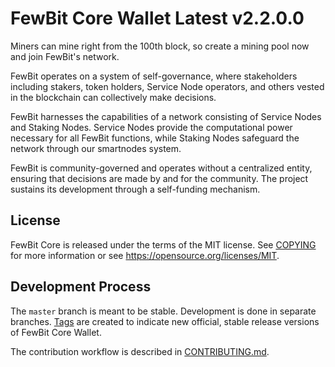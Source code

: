 # FewBit Core Wallet Latest v2.2.0.0

Miners can mine right from the 100th block, so create a mining pool now and join FewBit's network.

FewBit operates on a system of self-governance, where stakeholders including stakers, token holders, Service Node operators, and others vested in the blockchain can collectively make decisions.

FewBit harnesses the capabilities of a network consisting of Service Nodes and Staking Nodes. Service Nodes provide the computational power necessary for all FewBit functions, while Staking Nodes safeguard the network through our smartnodes system.

FewBit is community-governed and operates without a centralized entity, ensuring that decisions are made by and for the community. The project sustains its development through a self-funding mechanism.

## License

FewBit Core is released under the terms of the MIT license. See [COPYING](COPYING) for more
information or see https://opensource.org/licenses/MIT.

## Development Process

The `master` branch is meant to be stable. Development is done in separate branches.
[Tags](https://github.com/FewBit-Coin/Core-Wallet/tags) are created to indicate new official,
stable release versions of FewBit Core Wallet.

The contribution workflow is described in [CONTRIBUTING.md](CONTRIBUTING.md).

